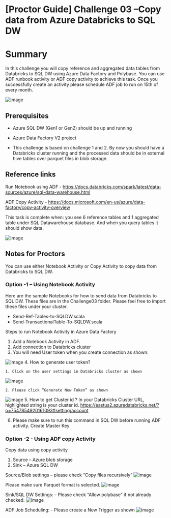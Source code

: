 # [Proctor Guide] Challenge 03 –Copy data from Azure Databricks to SQL DW

# Summary

In this challenge you will copy reference and aggregated data tables from Databricks to SQL DW using Azure Data Factory and Polybase.  You can use ADF runbook activity or ADF copy activity to achieve this task. Once you successfully create an activity please schedule ADF job to run on 15th of every month.

![image](../Resources/etl.png)

## Prerequisites

* Azure SQL DW (Gen1 or Gen2) should be up and running

* Azure Data Factory V2 project

* This challenge is based on challenge 1 and 2. By now you should have a Databricks cluster running and the processed data should be in external hive tables over parquet files in blob storage.

## Reference links

Run Notebook using ADF - <https://docs.databricks.com/spark/latest/data-sources/azure/sql-data-warehouse.html>

ADF Copy Activity -  <https://docs.microsoft.com/en-us/azure/data-factory/copy-activity-overview>

This task is complete when:  you see 6 reference tables and 1 aggregated table under SQL Datawarehouse database. And when you query tables it should show data.

![image](../Resources/hive.png)

## Notes for Proctors

You can use either Notebook Activity or Copy Activity to copy data from Databricks to SQL DW.

### Option -1 – Using Notebook Activity

Here are the sample Notebooks for how to send data from Databricks to SQL DW. These files are in the Challenge03 folder. Please feel free to import these files under your cluster.

* Send-Ref-Tables-to-SQLDW.scala
* Send-TransactionalTable-To-SQLDW.scala

Steps to run Notebook Activity in Azure Data Factory

1. Add a Notebook Activity in ADF.
2. Add connection to Databricks cluster
3. You will need User token when you create connection as shown:

![image](../Resources/linkedservice.png)
4. How to generate user token?

    1. Click on the user settings in Databricks cluster as shown
![image](../Resources/usertoken.png)

    2. Please click “Generate New Token” as shown
![image](../Resources/newtoken.png)
5. How to get Cluster id ?
In your Databricks Cluster URL, highlighted string is your cluster id. <https://eastus2.azuredatabricks.net/?o=7547854920161093#setting/account>

6. Please make sure to run this command in SQL DW before running ADF activity.
Create Master Key

### Option -2 - Using ADF copy Activity

Copy data using copy activity

1. Source – Azure blob storage
2. Sink – Azure SQL DW

Source/Blob settings – please check “Copy files recursively”
![image](../Resources/adfblob.png)

Please make sure Parquet format is selected.
![image](../Resources/adfblobparquet.png)

Sink/SQL DW Settings: -  Please check “Allow polybase” if not already checked.
![image](../Resources/adwpolybase.png)

ADF Job Scheduling: -
Please create a New Trigger as shown
![image](../Resources/adftrigger.png)
